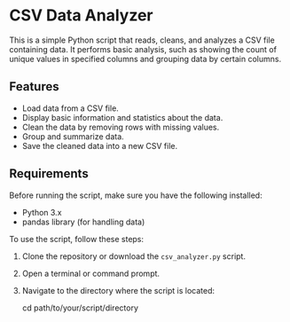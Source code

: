 # CSV Data Analyzer

This is a simple Python script that reads, cleans, and analyzes a CSV file containing data. It performs basic analysis, such as showing the count of unique values in specified columns and grouping data by certain columns.

## Features

- Load data from a CSV file.
- Display basic information and statistics about the data.
- Clean the data by removing rows with missing values.
- Group and summarize data.
- Save the cleaned data into a new CSV file.

## Requirements

Before running the script, make sure you have the following installed:

- Python 3.x
- pandas library (for handling data)



To use the script, follow these steps:

1. Clone the repository or download the `csv_analyzer.py` script.
2. Open a terminal or command prompt.
3. Navigate to the directory where the script is located:
   
   cd path/to/your/script/directory
